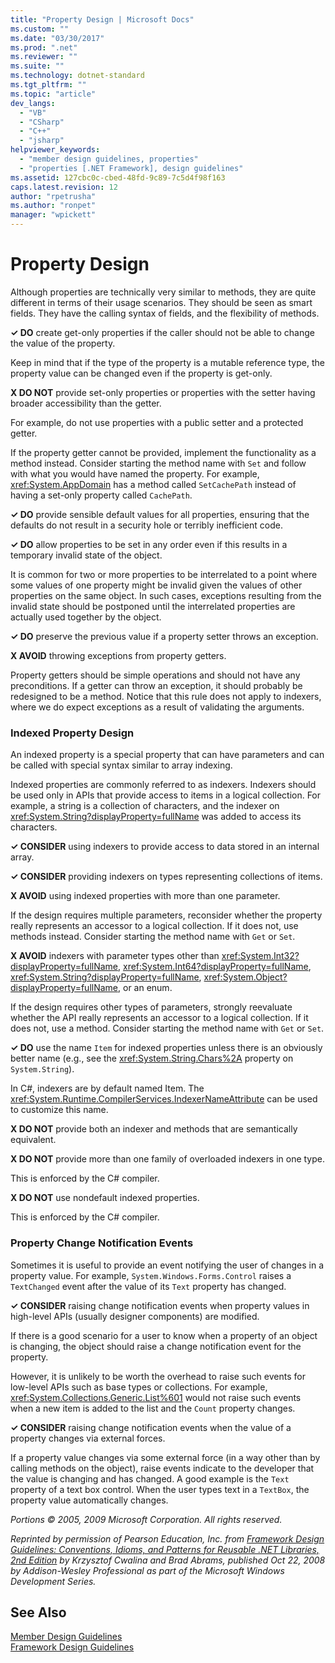 ```yaml
---
title: "Property Design | Microsoft Docs"
ms.custom: ""
ms.date: "03/30/2017"
ms.prod: ".net"
ms.reviewer: ""
ms.suite: ""
ms.technology: dotnet-standard
ms.tgt_pltfrm: ""
ms.topic: "article"
dev_langs: 
  - "VB"
  - "CSharp"
  - "C++"
  - "jsharp"
helpviewer_keywords: 
  - "member design guidelines, properties"
  - "properties [.NET Framework], design guidelines"
ms.assetid: 127cbc0c-cbed-48fd-9c89-7c5d4f98f163
caps.latest.revision: 12
author: "rpetrusha"
ms.author: "ronpet"
manager: "wpickett"
---
```

# Property Design
Although properties are technically very similar to methods, they are quite different in terms of their usage scenarios. They should be seen as smart fields. They have the calling syntax of fields, and the flexibility of methods.  
  
 **✓ DO** create get-only properties if the caller should not be able to change the value of the property.  
  
 Keep in mind that if the type of the property is a mutable reference type, the property value can be changed even if the property is get-only.  
  
 **X DO NOT** provide set-only properties or properties with the setter having broader accessibility than the getter.  
  
 For example, do not use properties with a public setter and a protected getter.  
  
 If the property getter cannot be provided, implement the functionality as a method instead. Consider starting the method name with `Set` and follow with what you would have named the property. For example, <xref:System.AppDomain> has a method called `SetCachePath` instead of having a set-only property called `CachePath`.  
  
 **✓ DO** provide sensible default values for all properties, ensuring that the defaults do not result in a security hole or terribly inefficient code.  
  
 **✓ DO** allow properties to be set in any order even if this results in a temporary invalid state of the object.  
  
 It is common for two or more properties to be interrelated to a point where some values of one property might be invalid given the values of other properties on the same object. In such cases, exceptions resulting from the invalid state should be postponed until the interrelated properties are actually used together by the object.  
  
 **✓ DO** preserve the previous value if a property setter throws an exception.  
  
 **X AVOID** throwing exceptions from property getters.  
  
 Property getters should be simple operations and should not have any preconditions. If a getter can throw an exception, it should probably be redesigned to be a method. Notice that this rule does not apply to indexers, where we do expect exceptions as a result of validating the arguments.  
  
### Indexed Property Design  
 An indexed property is a special property that can have parameters and can be called with special syntax similar to array indexing.  
  
 Indexed properties are commonly referred to as indexers. Indexers should be used only in APIs that provide access to items in a logical collection. For example, a string is a collection of characters, and the indexer on <xref:System.String?displayProperty=fullName> was added to access its characters.  
  
 **✓ CONSIDER** using indexers to provide access to data stored in an internal array.  
  
 **✓ CONSIDER** providing indexers on types representing collections of items.  
  
 **X AVOID** using indexed properties with more than one parameter.  
  
 If the design requires multiple parameters, reconsider whether the property really represents an accessor to a logical collection. If it does not, use methods instead. Consider starting the method name with `Get` or `Set`.  
  
 **X AVOID** indexers with parameter types other than <xref:System.Int32?displayProperty=fullName>, <xref:System.Int64?displayProperty=fullName>, <xref:System.String?displayProperty=fullName>, <xref:System.Object?displayProperty=fullName>, or an enum.  
  
 If the design requires other types of parameters, strongly reevaluate whether the API really represents an accessor to a logical collection. If it does not, use a method. Consider starting the method name with `Get` or `Set`.  
  
 **✓ DO** use the name `Item` for indexed properties unless there is an obviously better name (e.g., see the <xref:System.String.Chars%2A> property on `System.String`).  
  
 In C#, indexers are by default named Item. The <xref:System.Runtime.CompilerServices.IndexerNameAttribute> can be used to customize this name.  
  
 **X DO NOT** provide both an indexer and methods that are semantically equivalent.  
  
 **X DO NOT** provide more than one family of overloaded indexers in one type.  
  
 This is enforced by the C# compiler.  
  
 **X DO NOT** use nondefault indexed properties.  
  
 This is enforced by the C# compiler.  
  
### Property Change Notification Events  
 Sometimes it is useful to provide an event notifying the user of changes in a property value. For example, `System.Windows.Forms.Control` raises a `TextChanged` event after the value of its `Text` property has changed.  
  
 **✓ CONSIDER** raising change notification events when property values in high-level APIs (usually designer components) are modified.  
  
 If there is a good scenario for a user to know when a property of an object is changing, the object should raise a change notification event for the property.  
  
 However, it is unlikely to be worth the overhead to raise such events for low-level APIs such as base types or collections. For example, <xref:System.Collections.Generic.List%601> would not raise such events when a new item is added to the list and the `Count` property changes.  
  
 **✓ CONSIDER** raising change notification events when the value of a property changes via external forces.  
  
 If a property value changes via some external force (in a way other than by calling methods on the object), raise events indicate to the developer that the value is changing and has changed. A good example is the `Text` property of a text box control. When the user types text in a `TextBox`, the property value automatically changes.  
  
 *Portions © 2005, 2009 Microsoft Corporation. All rights reserved.*  
  
 *Reprinted by permission of Pearson Education, Inc. from [Framework Design Guidelines: Conventions, Idioms, and Patterns for Reusable .NET Libraries, 2nd Edition](http://www.informit.com/store/framework-design-guidelines-conventions-idioms-and-9780321545619) by Krzysztof Cwalina and Brad Abrams, published Oct 22, 2008 by Addison-Wesley Professional as part of the Microsoft Windows Development Series.*  
  
## See Also  
 [Member Design Guidelines](../../../docs/standard/design-guidelines/member.md)   
 [Framework Design Guidelines](../../../docs/standard/design-guidelines/index.md)